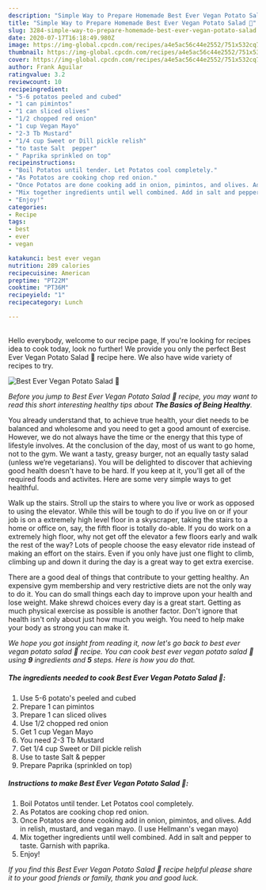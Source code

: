 ```yaml
---
description: "Simple Way to Prepare Homemade Best Ever Vegan Potato Salad 🥗"
title: "Simple Way to Prepare Homemade Best Ever Vegan Potato Salad 🥗"
slug: 3284-simple-way-to-prepare-homemade-best-ever-vegan-potato-salad
date: 2020-07-17T16:18:49.980Z
image: https://img-global.cpcdn.com/recipes/a4e5ac56c44e2552/751x532cq70/best-ever-vegan-potato-salad-🥗-recipe-main-photo.jpg
thumbnail: https://img-global.cpcdn.com/recipes/a4e5ac56c44e2552/751x532cq70/best-ever-vegan-potato-salad-🥗-recipe-main-photo.jpg
cover: https://img-global.cpcdn.com/recipes/a4e5ac56c44e2552/751x532cq70/best-ever-vegan-potato-salad-🥗-recipe-main-photo.jpg
author: Frank Aguilar
ratingvalue: 3.2
reviewcount: 10
recipeingredient:
- "5-6 potatos peeled and cubed"
- "1 can pimintos"
- "1 can sliced olives"
- "1/2 chopped red onion"
- "1 cup Vegan Mayo"
- "2-3 Tb Mustard"
- "1/4 cup Sweet or Dill pickle relish"
- "to taste Salt  pepper"
- " Paprika sprinkled on top"
recipeinstructions:
- "Boil Potatos until tender. Let Potatos cool completely."
- "As Potatos are cooking chop red onion."
- "Once Potatos are done cooking add in onion, pimintos, and olives. Add in relish, mustard, and vegan mayo. (I use Hellmann&#39;s vegan mayo)"
- "Mix together ingredients until well combined. Add in salt and pepper to taste. Garnish with paprika."
- "Enjoy!"
categories:
- Recipe
tags:
- best
- ever
- vegan

katakunci: best ever vegan 
nutrition: 289 calories
recipecuisine: American
preptime: "PT22M"
cooktime: "PT36M"
recipeyield: "1"
recipecategory: Lunch

---
```

<br>
Hello everybody, welcome to our recipe page, If you're looking for recipes idea to cook today, look no further! We provide you only the perfect Best Ever Vegan Potato Salad 🥗 recipe here. We also have wide variety of recipes to try.
<br>


![Best Ever Vegan Potato Salad 🥗](https://img-global.cpcdn.com/recipes/a4e5ac56c44e2552/751x532cq70/best-ever-vegan-potato-salad-🥗-recipe-main-photo.jpg)

<i>Before you jump to Best Ever Vegan Potato Salad 🥗 recipe, you may want to read this short interesting healthy tips about <strong>The Basics of Being Healthy</strong>.</i>

You already understand that, to achieve true health, your diet needs to be balanced and wholesome and you need to get a good amount of exercise. However, we do not always have the time or the energy that this type of lifestyle involves. At the conclusion of the day, most of us want to go home, not to the gym. We want a tasty, greasy burger, not an equally tasty salad (unless we’re vegetarians). You will be delighted to discover that achieving good health doesn't have to be hard. If you keep at it, you'll get all of the required foods and activites. Here are some very simple ways to get healthful.

Walk up the stairs. Stroll up the stairs to where you live or work as opposed to using the elevator. While this will be tough to do if you live on or if your job is on a extremely high level floor in a skyscraper, taking the stairs to a home or office on, say, the fifth floor is totally do-able. If you do work on a extremely high floor, why not get off the elevator a few floors early and walk the rest of the way? Lots of people choose the easy elevator ride instead of making an effort on the stairs. Even if you only have just one flight to climb, climbing up and down it during the day is a great way to get extra exercise. 

There are a good deal of things that contribute to your getting healthy. An expensive gym membership and very restrictive diets are not the only way to do it. You can do small things each day to improve upon your health and lose weight. Make shrewd choices every day is a great start. Getting as much physical exercise as possible is another factor. Don't ignore that health isn't only about just how much you weigh. You need to help make your body as strong you can make it. 


<i>We hope you got insight from reading it, now let's go back to best ever vegan potato salad 🥗 recipe. You can cook best ever vegan potato salad 🥗 using <strong>9</strong> ingredients and <strong>5</strong> steps. Here is how you do that.
</i>

##### The ingredients needed to cook Best Ever Vegan Potato Salad 🥗:

1. Use 5-6 potato&#39;s peeled and cubed
1. Prepare 1 can pimintos
1. Prepare 1 can sliced olives
1. Use 1/2 chopped red onion
1. Get 1 cup Vegan Mayo
1. You need 2-3 Tb Mustard
1. Get 1/4 cup Sweet or Dill pickle relish
1. Use to taste Salt &amp; pepper
1. Prepare  Paprika (sprinkled on top)


##### Instructions to make Best Ever Vegan Potato Salad 🥗:

1. Boil Potatos until tender. Let Potatos cool completely.
1. As Potatos are cooking chop red onion.
1. Once Potatos are done cooking add in onion, pimintos, and olives. Add in relish, mustard, and vegan mayo. (I use Hellmann&#39;s vegan mayo)
1. Mix together ingredients until well combined. Add in salt and pepper to taste. Garnish with paprika.
1. Enjoy!


<i>If you find this Best Ever Vegan Potato Salad 🥗 recipe helpful please share it to your good friends or family, thank you and good luck.</i>

